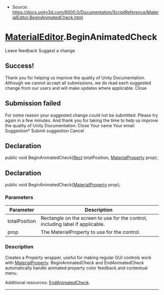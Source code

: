 * Source: https://docs.unity3d.com/6000.0/Documentation/ScriptReference/MaterialEditor.BeginAnimatedCheck.html

#  [MaterialEditor](https://docs.unity3d.com/6000.0/Documentation/ScriptReference/MaterialEditor.html).BeginAnimatedCheck
Leave feedback
Suggest a change
## Success!
Thank you for helping us improve the quality of Unity Documentation. Although we cannot accept all submissions, we do read each suggested change from our users and will make updates where applicable.
Close
## Submission failed
For some reason your suggested change could not be submitted. Please <a>try again</a> in a few minutes. And thank you for taking the time to help us improve the quality of Unity Documentation.
Close
Your name Your email Suggestion* Submit suggestion
Cancel
## Declaration
public void BeginAnimatedCheck([Rect](https://docs.unity3d.com/6000.0/Documentation/ScriptReference/Rect.html) totalPosition, [MaterialProperty](https://docs.unity3d.com/6000.0/Documentation/ScriptReference/MaterialProperty.html) prop); 
## Declaration
public void BeginAnimatedCheck([MaterialProperty](https://docs.unity3d.com/6000.0/Documentation/ScriptReference/MaterialProperty.html) prop); 
### Parameters
Parameter | Description  
---|---  
totalPosition | Rectangle on the screen to use for the control, including label if applicable.  
prop | The MaterialProperty to use for the control.  
### Description
Creates a Property wrapper, useful for making regular GUI controls work with [MaterialProperty](https://docs.unity3d.com/6000.0/Documentation/ScriptReference/MaterialProperty.html).
BeginAnimatedCheck and EndAnimatedCheck automatically handle animated property color feedback and contextual menu.  
  
Additional resources: [EndAnimatedCheck](https://docs.unity3d.com/6000.0/Documentation/ScriptReference/MaterialEditor.EndAnimatedCheck.html).
* * *
